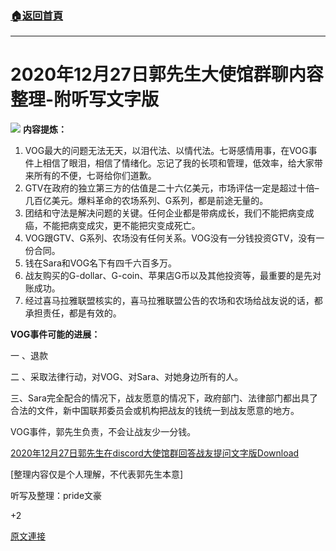 ###  [:house:返回首頁](https://github.com/ourhimalayas/txt)
---

# 2020年12月27日郭先生大使馆群聊内容整理-附听写文字版
![]()![](https://gnews.org/wp-content/uploads/2020/12/miles-4.png)
**内容提炼：**

1. VOG最大的问题无法无天，以泪代法、以情代法。七哥感情用事，在VOG事件上相信了眼泪，相信了情绪化。忘记了我的长项和管理，低效率，给大家带来所有的不便，七哥给你们道歉。
2. GTV在政府的独立第三方的估值是二十六亿美元，市场评估一定是超过十倍–几百亿美元。爆料革命的农场系列、G系列，都是前途无量的。
3. 团结和守法是解决问题的关键。任何企业都是带病成长，我们不能把病变成癌，不能把病变成灾，更不能把灾变成死亡。
4. VOG跟GTV、G系列、农场没有任何关系。VOG没有一分钱投资GTV，没有一份合同。
5. 钱在Sara和VOG名下有四千六百多万。
6. 战友购买的G-dollar、G-coin、苹果店G币以及其他投资等，最重要的是先对账成功。
7. 经过喜马拉雅联盟核实的，喜马拉雅联盟公告的农场和农场给战友说的话，都承担责任，都是有效的。


**VOG事件可能的进展：**

一 、退款

二 、采取法律行动，对VOG、对Sara、对她身边所有的人。

三、Sara完全配合的情况下，战友愿意的情况下，政府部门、法律部门都出具了合法的文件，新中国联邦委员会或机构把战友的钱统一到战友愿意的地方。

VOG事件，郭先生负责，不会让战友少一分钱。

[2020年12月27日郭先生在discord大使馆群回答战友提问文字版](https://gnews.org/wp-content/uploads/2020/12/2020年12月27日郭先生在discord大使馆群回答战友提问文字版.pdf)[Download](https://gnews.org/wp-content/uploads/2020/12/2020年12月27日郭先生在discord大使馆群回答战友提问文字版.pdf)

[整理内容仅是个人理解，不代表郭先生本意]

听写及整理：pride文豪



+2

[原文連接](https://gnews.org/zh-hans/698031/)